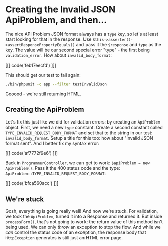 # Creating the Invalid JSON ApiProblem, and then...

The nice API Problem JSON format always has a `type` key, so let's at least start
looking for that in the response. Use `$this->asserter()->assertResponsePropertyEquals()`
and pass it the `$response` and `type` as the key. The value will be our second
special error "type" - the first being `validation_error`. How about `invalid_body_format`:

[[[ code('feb17eecfd') ]]]

This should get our test to fail again:

```bash
./bin/phpunit -c app --filter testInvalidJson
```

Gooood - we're still returning HTML.

## Creating the ApiProblem

Let's fix this just like we did for validation errors: by creating an `ApiProblem`
object. First, we need a new `type` constant. Create a second constant called
`TYPE_INVALID_REQUEST_BODY_FORMAT` and set that to the string in our test: `invalid_body_format`.
Setup a title for this too: how about "Invalid JSON format sent". And I better fix
my syntax error:

[[[ code('af7772f9e6') ]]]

Back in `ProgrammerController`, we can get to work: `$apiProblem = new ApiProblem()`.
Pass it the 400 status code and the type: `ApiProblem::TYPE_INVALID_REQUEST_BODY_FORMAT`:

[[[ code('bfca560acc') ]]]

## We're stuck

Gosh, everything is going really well! And now we're stuck. For validation, we took
the `ApiProblem`, turned it into a Response and returned it. But inside `processForm()`,
that's not going to work: the return value of this method isn't being used. We can
only *throw* an exception to stop the flow. And while we *can* control the status
code of an exception, the response body that `HttpException` generates is still just
an HTML error page.
